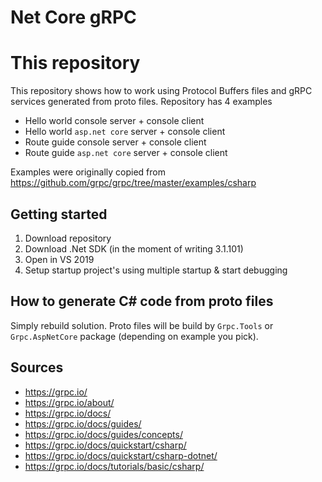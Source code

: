 # Net Core gRPC

# This repository

This repository shows how to work using Protocol Buffers files and gRPC services generated from proto files. Repository has 4 examples

- Hello world console server + console client
- Hello world `asp.net core` server + console client
- Route guide console server + console client
- Route guide `asp.net core` server + console client

Examples were originally copied from https://github.com/grpc/grpc/tree/master/examples/csharp

## Getting started

1. Download repository 
2. Download .Net SDK (in the moment of writing 3.1.101)
3. Open in VS 2019
4. Setup startup project's using multiple startup & start debugging

## How to generate C# code from proto files

Simply rebuild solution. Proto files will be build by `Grpc.Tools` or `Grpc.AspNetCore` package (depending on example you pick).

## Sources

- https://grpc.io/
- https://grpc.io/about/
- https://grpc.io/docs/
- https://grpc.io/docs/guides/
- https://grpc.io/docs/guides/concepts/
- https://grpc.io/docs/quickstart/csharp/
- https://grpc.io/docs/quickstart/csharp-dotnet/
- https://grpc.io/docs/tutorials/basic/csharp/